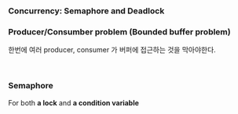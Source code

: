 ### Concurrency: Semaphore and Deadlock

### Producer/Consumber problem (Bounded buffer problem)

한번에 여러 producer, consumer 가 버퍼에 접근하는 것을 막아야한다.

<br>

### Semaphore

For both **a lock** and **a condition variable**